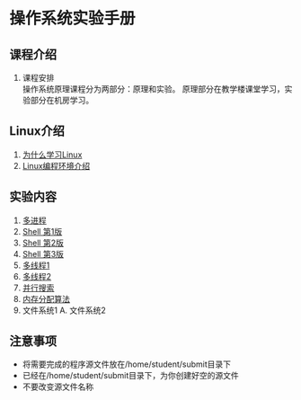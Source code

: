 # 操作系统实验手册
## 课程介绍
1. 课程安排<br>
操作系统原理课程分为两部分：原理和实验。
原理部分在教学楼课堂学习，实验部分在机房学习。

## Linux介绍  
1. [为什么学习Linux](job.html)
2. [Linux编程环境介绍](env.html)

## 实验内容
1. [多进程](manual/proc.md)
2. [Shell 第1版](manual/sh1.md)
3. [Shell 第2版](manual/sh2.md)
4. [Shell 第3版](manual/sh3.md)
5. [多线程1](manual/t1.md)
6. [多线程2](manual/t2.md)
7. [并行搜索](manual/pool.md)
8. [内存分配算法](manual/malloc.md)
9. 文件系统1
A. 文件系统2

## 注意事项
- 将需要完成的程序源文件放在/home/student/submit目录下
- 已经在/home/student/submit目录下，为你创建好空的源文件
- 不要改变源文件名称
